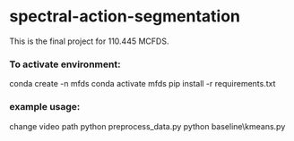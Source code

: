 # spectral-action-segmentation
This is the final project for 110.445 MCFDS.

### To activate environment:

conda create -n mfds
conda activate mfds
pip install -r requirements.txt

### example usage:
change video path
python preprocess_data.py
python baseline\kmeans.py